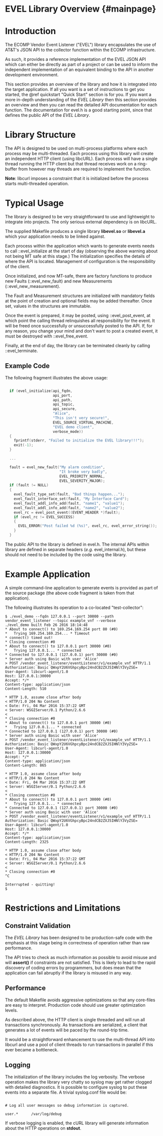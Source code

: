 # EVEL Library Overview {#mainpage}

# Introduction

The ECOMP Vendor Event Listener ("EVEL") library encapsulates the use of
AT&T's JSON API to the collector function within the ECOMP infrastructure.

As such, it provides a reference implementation of the EVEL JSON API which
can either be directly as part of a project or can be used to inform the
independent implementation of an equivalent binding to the API in another
development environment.

This section provides an overview of the library and how it is integrated
into the target application.  If all you want is a set of instructions to
get you started, the @ref quickstart "Quick Start" section is for you.  If
you want a more in-depth understanding of the _EVEL Library_ then this section
provides an overview and then you can read the detailed API documentation for 
each function. The documentation for evel.h is a good starting point, since 
that defines the public API of the _EVEL Library_.

# Library Structure 

The API is designed to be used on multi-process platforms where each process
may be multi-threaded.  Each process using this library will create an
independent HTTP client (using libcURL).  Each process will have a single
thread running the HTTP client but that thread receives work on a
ring-buffer from however may threads are required to implement the function.

**Note**: libcurl imposes a constraint that it is initialized before
the process starts multi-threaded operation.

# Typical Usage

The library is designed to be very straightforward to use and lightweight to
integrate into projects. The only serious external dependency is on libcURL.

The supplied Makefile produces a single library **libevel.so** or
**libevel.a** which your application needs to be linked against.

Each process within the application which wants to generate events needs to
call ::evel_initialize at the start of day (observing the above warning
about not being MT safe at this stage.)   The initialization specifies the
details of where the API is located.  Management of configuration is the
responsibility of the client.

Once initialized, and now MT-safe, there are factory functions to produce
new Faults (::evel_new_fault) and new Measurements (::evel_new_measurement).

The Fault and Measurement structures are initialized with mandatory fields
at the point of creation and optional fields may be added thereafter.  Once
set, values in the structures are immutable.

Once the event is prepared, it may be posted, using ::evel_post_event,  at
which point the calling thread relinquishes all responsibility for the
event.  It will be freed once successfully or unsuccessfully posted to the
API.  If, for any reason, you change your mind and don't want to post a
created event, it must be destroyed with ::evel_free_event.

Finally, at the end of day, the library can be terminated cleanly by calling
::evel_terminate.

## Example Code

The following fragment illustrates the above usage:

```C

  if (evel_initialize(api_fqdn,
                      api_port,
                      api_path,
                      api_topic,
                      api_secure,
                      "Alice",
                      "This isn't very secure!",
                      EVEL_SOURCE_VIRTUAL_MACHINE,
                      "EVEL demo client",
                      verbose_mode))
  {
    fprintf(stderr, "Failed to initialize the EVEL library!!!");
    exit(-1);
  }

  ...

  fault = evel_new_fault("My alarm condition",
                         "It broke very badly",
                         EVEL_PRIORITY_NORMAL,
                         EVEL_SEVERITY_MAJOR);
  if (fault != NULL)
  {
    evel_fault_type_set(fault, "Bad things happen...");
    evel_fault_interface_set(fault, "My Interface Card");
    evel_fault_addl_info_add(fault, "name1", "value1");
    evel_fault_addl_info_add(fault, "name2", "value2");
    evel_rc = evel_post_event((EVENT_HEADER *)fault);
    if (evel_rc != EVEL_SUCCESS)
    {
      EVEL_ERROR("Post failed %d (%s)", evel_rc, evel_error_string());
    }
  }

```

The public API to the library is defined in evel.h.  The internal APIs
within library are defined in separate headers (<em>e.g.</em>
evel_internal.h), but these should not need to be included by the code
using the library.

# Example Application

A simple command-line application to generate events is provided as part of
the source package (the above code fragment is taken from that application).

The following illustrates its operation to a co-located "test-collector":
```
$ ./evel_demo --fqdn 127.0.0.1 --port 30000 --path vendor_event_listener --topic example_vnf --verbose
./evel_demo built Feb 26 2016 18:14:48
* About to connect() to 169.254.169.254 port 80 (#0)
*   Trying 169.254.169.254... * Timeout
* connect() timed out!
* Closing connection #0
* About to connect() to 127.0.0.1 port 30000 (#0)
*   Trying 127.0.0.1... * connected
* Connected to 127.0.0.1 (127.0.0.1) port 30000 (#0)
* Server auth using Basic with user 'Alice'
> POST /vendor_event_listener/eventListener/v1/example_vnf HTTP/1.1
Authorization: Basic QWxpY2U6VGhpcyBpc24ndCB2ZXJ5IHNlY3VyZSE=
User-Agent: libcurl-agent/1.0
Host: 127.0.0.1:30000
Accept: */*
Content-type: application/json
Content-Length: 510

* HTTP 1.0, assume close after body
< HTTP/1.0 204 No Content
< Date: Fri, 04 Mar 2016 15:37:22 GMT
< Server: WSGIServer/0.1 Python/2.6.6
< 
* Closing connection #0
* About to connect() to 127.0.0.1 port 30000 (#0)
*   Trying 127.0.0.1... * connected
* Connected to 127.0.0.1 (127.0.0.1) port 30000 (#0)
* Server auth using Basic with user 'Alice'
> POST /vendor_event_listener/eventListener/v1/example_vnf HTTP/1.1
Authorization: Basic QWxpY2U6VGhpcyBpc24ndCB2ZXJ5IHNlY3VyZSE=
User-Agent: libcurl-agent/1.0
Host: 127.0.0.1:30000
Accept: */*
Content-type: application/json
Content-Length: 865

* HTTP 1.0, assume close after body
< HTTP/1.0 204 No Content
< Date: Fri, 04 Mar 2016 15:37:22 GMT
< Server: WSGIServer/0.1 Python/2.6.6
< 
* Closing connection #0
* About to connect() to 127.0.0.1 port 30000 (#0)
*   Trying 127.0.0.1... * connected
* Connected to 127.0.0.1 (127.0.0.1) port 30000 (#0)
* Server auth using Basic with user 'Alice'
> POST /vendor_event_listener/eventListener/v1/example_vnf HTTP/1.1
Authorization: Basic QWxpY2U6VGhpcyBpc24ndCB2ZXJ5IHNlY3VyZSE=
User-Agent: libcurl-agent/1.0
Host: 127.0.0.1:30000
Accept: */*
Content-type: application/json
Content-Length: 2325

* HTTP 1.0, assume close after body
< HTTP/1.0 204 No Content
< Date: Fri, 04 Mar 2016 15:37:22 GMT
< Server: WSGIServer/0.1 Python/2.6.6
< 
* Closing connection #0
^C

Interrupted - quitting!
$
```

# Restrictions and Limitations

## Constraint Validation

The _EVEL Library_ has been designed to be production-safe code with the
emphasis at this stage being in correctness of operation rather than
raw performance.

The API tries to check as much information as possible to avoid misuse and
will **assert()** if constraints are not satisfied.  This is likely to lead
to the rapid discovery of coding errors by programmers, but does mean that
the application can fail abruptly if the library is misused in any way.

## Performance

The default Makefile avoids aggressive optimizations so that any core-files
are easy to interpret.  Production code should use greater optimization
levels.

As described above, the HTTP client is single threaded and will run all
transactions synchronously.  As transactions are serialized, a client that
generates a lot of events will be paced by the round-trip time.

It would be a straightforward enhancement to use the multi-thread API into
libcurl and use a pool of client threads to run transactions in parallel if
this ever became a bottleneck.

## Logging

The initialization of the library includes the log verbosity.  The verbose
operation makes the library very chatty so syslog may get rather clogged
with detailed diagnostics.  It is possible to configure syslog to put these
events into a separate file.  A trivial syslog.conf file would be:

```

# Log all user messages so debug information is captured.

user.*      /var/log/debug
```

If verbose logging is enabled, the cURL library will generate information 
about the HTTP operations on **stdout**. 

